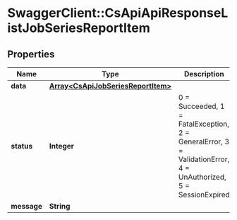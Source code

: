# SwaggerClient::CsApiApiResponseListJobSeriesReportItem

## Properties
Name | Type | Description | Notes
------------ | ------------- | ------------- | -------------
**data** | [**Array&lt;CsApiJobSeriesReportItem&gt;**](CsApiJobSeriesReportItem.md) |  | [optional] 
**status** | **Integer** | 0 &#x3D; Succeeded, 1 &#x3D; FatalException, 2 &#x3D; GeneralError, 3 &#x3D; ValidationError, 4 &#x3D; UnAuthorized, 5 &#x3D; SessionExpired | [optional] 
**message** | **String** |  | [optional] 


